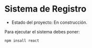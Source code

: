 <h1> Sistema de Registro </h1>

- Estado del proyecto: En construcción. 

Para ejecutar el sistema debes poner:

```npm insall react ```
